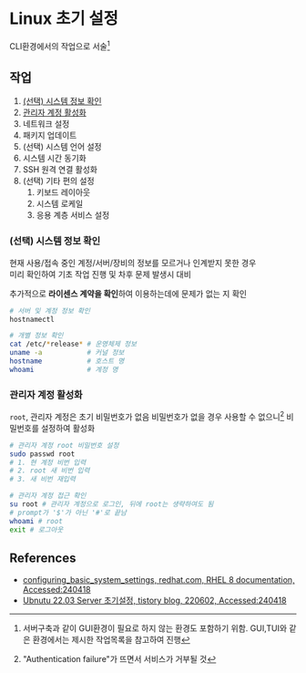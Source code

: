 # Linux 초기 설정

CLI환경에서의 작업으로 서술[^1]

## 작업

1. [(선택) 시스템 정보 확인](#선택-시스템-정보-확인)
2. [관리자 계정 활성화](#관리자-계정-활성화)
3. 네트워크 설정
4. 패키지 업데이트
5. (선택) 시스템 언어 설정
6. 시스템 시간 동기화
7. SSH 원격 연결 활성화
8. (선택) 기타 편의 설정
   1. 키보드 레이아웃
   2. 시스템 로케일
   3. 응용 계층 서비스 설정

### (선택) 시스템 정보 확인

현재 사용/접속 중인 계정/서버/장비의 정보를 모르거나 인계받지 못한 경우  
미리 확인하여 기초 작업 진행 및 차후 문제 발생시 대비

추가적으로 **라이센스 계약을 확인**하여 이용하는데에 문제가 없는 지 확인  

```sh
# 서버 및 계정 정보 확인
hostnamectl

# 개별 정보 확인
cat /etc/*release* # 운영체제 정보
uname -a           # 커널 정보
hostname           # 호스트 명
whoami             # 계정 명
```

### 관리자 계정 활성화

`root`, 관리자 계정은 초기 비밀번호가 없음
비밀번호가 없을 경우 사용할 수 없으니[^2] 비밀번호를 설정하여 활성화

```sh
# 관리자 계정 root 비밀번호 설정
sudo passwd root
# 1. 현 계정 비번 입력
# 2. root 새 비번 입력
# 3. 새 비번 재입력

# 관리자 계정 접근 확인
su root # 관리자 계정으로 로그인, 뒤에 root는 생략하여도 됨
# prompt가 '$'가 아닌 '#'로 끝남
whoami # root
exit # 로그아웃
```

## References

- [configuring_basic_system_settings, redhat.com, RHEL 8 documentation, Accessed:240418](https://access.redhat.com/documentation/ko-kr/red_hat_enterprise_linux/8/html-single/configuring_basic_system_settings/index)
- [Ubnutu 22.03 Server 초기설정, tistory blog, 220602, Accessed:240418](https://zosystem.tistory.com/323)

[^1]: 서버구축과 같이 GUI환경이 필요로 하지 않는 환경도 포함하기 위함. GUI,TUI와 같은 환경에서는 제시한 작업목록을 참고하여 진행  
[^2]: "Authentication failure"가 뜨면서 서비스가 거부될 것  
